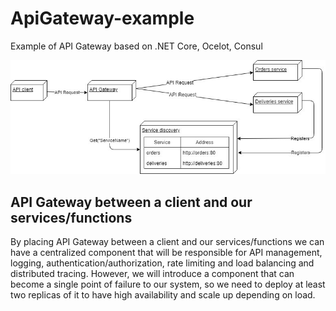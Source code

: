 # ApiGateway-example
Example of API Gateway based on .NET Core, Ocelot, Consul

![  Api Gateway](https://github.com/sanogotech/ApiGateway-example/blob/master/images/apigatewaysample.jpg)

## API Gateway between a client and our services/functions

By placing API Gateway between a client and our services/functions we can have a centralized component that will be responsible for API management, logging, authentication/authorization, rate limiting and load balancing and distributed tracing. However, we will introduce a component that can become a single point of failure to our system, so we need to deploy at least two replicas of it to have high availability and scale up depending on load.
